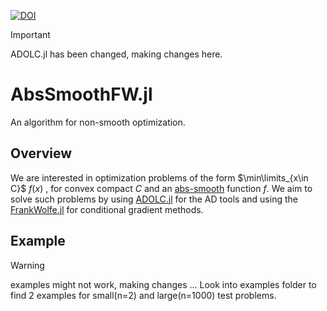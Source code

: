 [![DOI](https://zenodo.org/badge/793075266.svg)](https://zenodo.org/doi/10.5281/zenodo.11198550)

>[!IMPORTANT]
>ADOLC.jl has been changed, making changes here.

# AbsSmoothFW.jl
An algorithm for non-smooth optimization.

## Overview
We are interested in optimization problems of the form $\min\limits_{x\in C}$  $f(x)$ , for convex compact $C$ and an [abs-smooth](https://optimization-online.org/wp-content/uploads/2012/09/3597.pdf) function $f$.
We aim to solve such problems by using [ADOLC.jl](https://github.com/TimSiebert1/ADOLC.jl/tree/master) for the AD tools and using the [FrankWolfe.jl](https://github.com/ZIB-IOL/FrankWolfe.jl) for conditional gradient methods.

## Example
>[!WARNING]
>examples might not work, making changes ...
Look into examples folder to find 2 examples for small(n=2) and large(n=1000) test problems.

 
